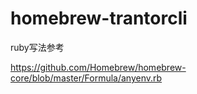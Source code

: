 # homebrew-trantorcli

ruby写法参考

https://github.com/Homebrew/homebrew-core/blob/master/Formula/anyenv.rb
